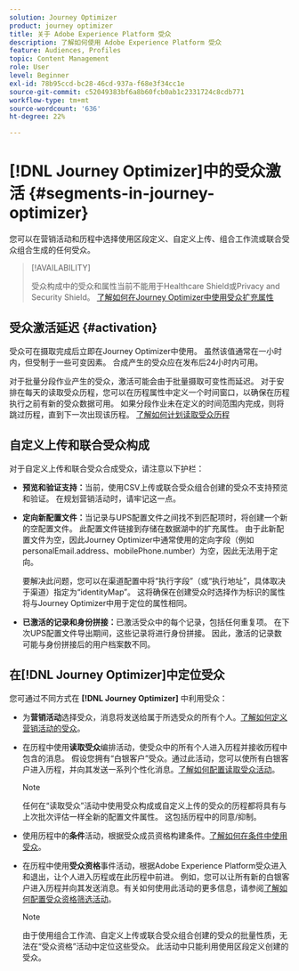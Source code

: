 ```yaml
---
solution: Journey Optimizer
product: journey optimizer
title: 关于 Adobe Experience Platform 受众
description: 了解如何使用 Adobe Experience Platform 受众
feature: Audiences, Profiles
topic: Content Management
role: User
level: Beginner
exl-id: 78b95ccd-bc28-46cd-937a-f68e3f34cc1e
source-git-commit: c52049383bf6a8b60fcb0ab1c2331724c8cdb771
workflow-type: tm+mt
source-wordcount: '636'
ht-degree: 22%

---
```


# [!DNL Journey Optimizer]中的受众激活 {#segments-in-journey-optimizer}

您可以在营销活动和历程中选择使用区段定义、自定义上传、组合工作流或联合受众组合生成的任何受众。

>[!AVAILABILITY]
>
>受众构成中的受众和属性当前不能用于Healthcare Shield或Privacy and Security Shield。 [了解如何在Journey Optimizer中使用受众扩充属性](../audience/about-audiences.md#enrichment)

## 受众激活延迟 {#activation}

受众可在摄取完成后立即在Journey Optimizer中使用。 虽然该值通常在一小时内，但受制于一些可变因素。 合成产生的受众应在发布后24小时内可用。

对于批量分段作业产生的受众，激活可能会由于批量摄取可变性而延迟。 对于安排在每天的读取受众历程，您可以在历程属性中定义一个时间窗口，以确保在历程执行之前有新的受众数据可用。 如果分段作业未在定义的时间范围内完成，则将跳过历程，直到下一次出现该历程。 [了解如何计划读取受众历程](../building-journeys/read-audience.md)

## 自定义上传和联合受众构成

对于自定义上传和联合受众合成受众，请注意以下护栏：

* **预览和验证支持：**&#x200B;当前，使用CSV上传或联合受众组合创建的受众不支持预览和验证。 在规划营销活动时，请牢记这一点。

* **定向新配置文件：**&#x200B;当记录与UPS配置文件之间找不到匹配项时，将创建一个新的空配置文件。 此配置文件链接到存储在数据湖中的扩充属性。 由于此新配置文件为空，因此Journey Optimizer中通常使用的定向字段（例如personalEmail.address、mobilePhone.number）为空，因此无法用于定向。

  要解决此问题，您可以在渠道配置中将“执行字段”（或“执行地址”，具体取决于渠道）指定为“identityMap”。 这将确保在创建受众时选择作为标识的属性将与Journey Optimizer中用于定位的属性相同。

* **已激活的记录和身份拼接：**&#x200B;已激活受众中的每个记录，包括任何重复项。 在下次UPS配置文件导出期间，这些记录将进行身份拼接。 因此，激活的记录数可能与身份拼接后的用户档案数不同。

## 在[!DNL Journey Optimizer]中定位受众

您可通过不同方式在 **[!DNL Journey Optimizer]** 中利用受众：

* 为&#x200B;**营销活动**&#x200B;选择受众，消息将发送给属于所选受众的所有个人。[了解如何定义营销活动的受众](../campaigns/create-campaign.md#define-the-audience-audience)。

* 在历程中使用&#x200B;**读取受众**&#x200B;编排活动，使受众中的所有个人进入历程并接收历程中包含的消息。 假设您拥有“白银客户”受众。通过此活动，您可以使所有白银客户进入历程，并向其发送一系列个性化消息。[了解如何配置读取受众活动](../building-journeys/read-audience.md#configuring-segment-trigger-activity)。

  >[!NOTE]
  >
  >任何在“读取受众”活动中使用受众构成或自定义上传的受众的历程都将具有与上次批次评估一样全新的配置文件属性。 这包括历程中的同意/抑制。

* 使用历程中的&#x200B;**条件**&#x200B;活动，根据受众成员资格构建条件。[了解如何在条件中使用受众](../building-journeys/condition-activity.md#using-a-segment)。

* 在历程中使用&#x200B;**受众资格**&#x200B;事件活动，根据Adobe Experience Platform受众进入和退出，让个人进入历程或在此历程中前进。 例如，您可以让所有新的白银客户进入历程并向其发送消息。有关如何使用此活动的更多信息，请参阅[了解如何配置受众资格筛选活动](../building-journeys/audience-qualification-events.md)。

  >[!NOTE]
  >
  >由于使用组合工作流、自定义上传或联合受众组合创建的受众的批量性质，无法在“受众资格”活动中定位这些受众。 此活动中只能利用使用区段定义创建的受众。
